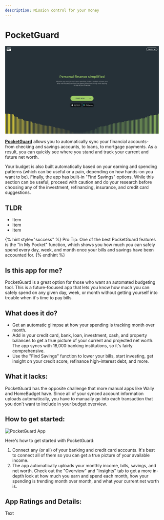 ```yaml
---
description: Mission control for your money
---
```


# PocketGuard

![PocketGuard Website](../.gitbook/assets/pocketguard-web.png)

[**PocketGuard**](https://pocketguard.com/) allows you to automatically sync your financial accounts- from checking and savings accounts, to loans, to mortgage payments. As a result, you can quickly see where you stand and track your current and future net worth.

Your budget is also built automatically based on your earning and spending patterns \(which can be useful or a pain, depending on how hands-on you want to be\). Finally, the app has built-in "Find Savings" options. While this section can be useful, proceed with caution and do your research before choosing any of the investment, refinancing, insurance, and credit card suggestions.

## TLDR

* Item
* Item
* Item

{% hint style="success" %}
Pro Tip: One of the best PocketGuard features is the "In My Pocket" function, which shows you how much you can safely spend every day, week, and month once your bills and savings have been accounted for.
{% endhint %}

## Is this app for me?

PocketGuard is a great option for those who want an automated budgeting tool. This is a future-focused app that lets you know how much you can safely spend on any given day, week, or month without getting yourself into trouble when it's time to pay bills.

## What does it do?

* Get an automatic glimpse at how your spending is tracking month over month.
* Add in your credit card, bank, loan, investment, cash, and property balances to get a true picture of your current and projected net worth. The app syncs with 18,000 banking institutions, so it's fairly comprehensive.
* Use the "Find Savings" function to lower your bills, start investing, get insight on your credit score, refinance high-interest debt, and more.

## What it lacks:

PocketGuard has the opposite challenge that more manual apps like Wally and HomeBudget have. Since all of your synced account information uploads automatically, you have to manually go into each transaction that you don't want to include in your budget overview.

## How to get started:

![PocketGuard App](https://github.com/AstraFinance/app-guide/tree/2437d77de2b2a444ee4e5f9aa29e4ad062d8541a/budgeting/images/pocketguard-app.png)

Here's how to get started with PocketGuard:

1. Connect any \(or all\) of your banking and credit card accounts. It's best to connect all of them so you can get a true picture of your available income.
2. The app automatically uploads your monthly income, bills, savings, and net worth. Check out the "Overview" and "Insights" tab to get a more in- depth look at how much you earn and spend each month, how your spending is trending month over month, and what your current net worth is.

## App Ratings and Details:

Text

